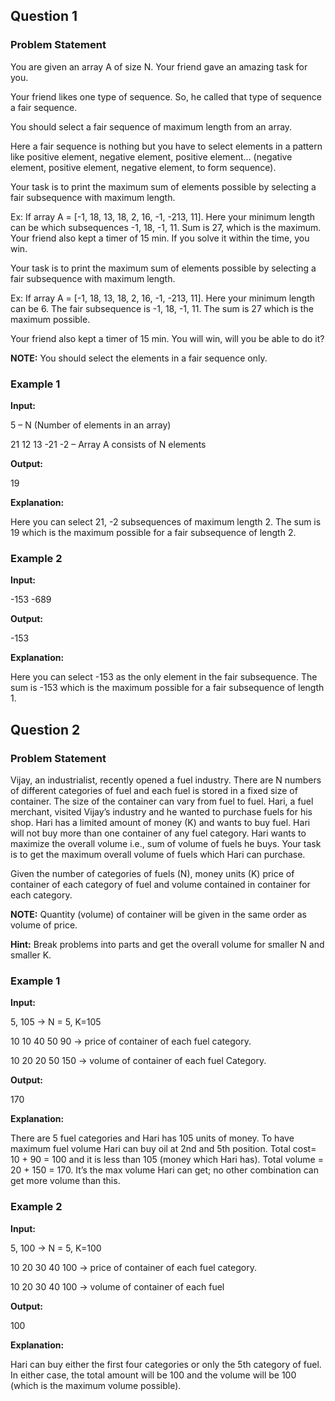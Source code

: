 ## Question 1

### Problem Statement

You are given an array A of size N. Your friend gave an amazing task for you.

Your friend likes one type of sequence. So, he called that type of sequence a fair sequence.

You should select a fair sequence of maximum length from an array.

Here a fair sequence is nothing but you have to select elements in a pattern like positive element, negative element, positive element… (negative element, positive element, negative element, to form sequence).

Your task is to print the maximum sum of elements possible by selecting a fair subsequence with maximum length.

Ex: If array A = [-1, 18, 13, 18, 2, 16, -1, -213, 11]. Here your minimum length can be which subsequences -1, 18, -1, 11. Sum is 27, which is the maximum. Your friend also kept a timer of 15 min. If you solve it within the time, you win.

Your task is to print the maximum sum of elements possible by selecting a fair subsequence with maximum length.

Ex: If array A = [-1, 18, 13, 18, 2, 16, -1, -213, 11]. Here your minimum length can be 6. The fair subsequence is -1, 18, -1, 11. The sum is 27 which is the maximum possible.

Your friend also kept a timer of 15 min. You will win, will you be able to do it?

**NOTE:** You should select the elements in a fair sequence only.

### Example 1

**Input:**

5 – N (Number of elements in an array)

21 12 13 -21 -2 – Array A consists of N elements

**Output:**

19

**Explanation:**

Here you can select 21, -2 subsequences of maximum length 2. The sum is 19 which is the maximum possible for a fair subsequence of length 2.

### Example 2

**Input:**

-153 -689

**Output:**

-153

**Explanation:**

Here you can select -153 as the only element in the fair subsequence. The sum is -153 which is the maximum possible for a fair subsequence of length 1.

## Question 2

### Problem Statement

Vijay, an industrialist, recently opened a fuel industry. There are N numbers of different categories of fuel and each fuel is stored in a fixed size of container. The size of the container can vary from fuel to fuel. Hari, a fuel merchant, visited Vijay’s industry and he wanted to purchase fuels for his shop. Hari has a limited amount of money (K) and wants to buy fuel. Hari will not buy more than one container of any fuel category. Hari wants to maximize the overall volume i.e., sum of volume of fuels he buys. Your task is to get the maximum overall volume of fuels which Hari can purchase.

Given the number of categories of fuels (N), money units (K) price of container of each category of fuel and volume contained in container for each category.

**NOTE:** Quantity (volume) of container will be given in the same order as volume of price.

**Hint:** Break problems into parts and get the overall volume for smaller N and smaller K.

### Example 1

**Input:**

5, 105 -> N = 5, K=105

10 10 40 50 90 -> price of container of each fuel category.

10 20 20 50 150 -> volume of container of each fuel Category.

**Output:**

170

**Explanation:**

There are 5 fuel categories and Hari has 105 units of money. To have maximum fuel volume Hari can buy oil at 2nd and 5th position. Total cost= 10 + 90 = 100 and it is less than 105 (money which Hari has). Total volume = 20 + 150 = 170. It’s the max volume Hari can get; no other combination can get more volume than this.

### Example 2

**Input:**

5, 100 -> N = 5, K=100

10 20 30 40 100 -> price of container of each fuel category.

10 20 30 40 100 -> volume of container of each fuel

**Output:**

100

**Explanation:**

Hari can buy either the first four categories or only the 5th category of fuel. In either case, the total amount will be 100 and the volume will be 100 (which is the maximum volume possible).

